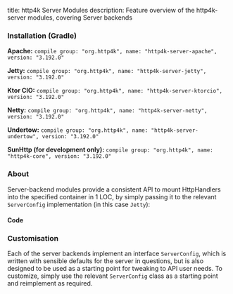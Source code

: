 title: http4k Server Modules
description: Feature overview of the http4k-server modules, covering Server backends

### Installation (Gradle)
**Apache:** ```compile group: "org.http4k", name: "http4k-server-apache", version: "3.192.0"```

**Jetty:** ```compile group: "org.http4k", name: "http4k-server-jetty", version: "3.192.0"```

**Ktor CIO:** ```compile group: "org.http4k", name: "http4k-server-ktorcio", version: "3.192.0"```

**Netty:** ```compile group: "org.http4k", name: "http4k-server-netty", version: "3.192.0"```

**Undertow:** ```compile group: "org.http4k", name: "http4k-server-undertow", version: "3.192.0"```

**SunHttp (for development only):** ```compile group: "org.http4k", name: "http4k-core", version: "3.192.0"```

### About
Server-backend modules provide a consistent API to mount HttpHandlers into the specified container in 1 LOC, by 
simply passing it to the relevant `ServerConfig` implementation (in this case `Jetty`):

#### Code [<img class="octocat"/>](https://github.com/http4k/http4k/blob/master/src/docs/guide/modules/servers/example_http.kt)
<script src="https://gist-it.appspot.com/https://github.com/http4k/http4k/blob/master/src/docs/guide/modules/servers/example_http.kt"></script>

### Customisation
Each of the server backends implement an interface `ServerConfig`, which is written with sensible defaults for the server in questions, 
but is also designed to be used as a starting point for tweaking to API user needs. To customize, simply use the relevant `ServerConfig` 
class as a starting point and reimplement as required.
